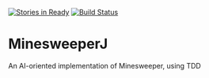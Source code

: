 [![Stories in Ready](https://badge.waffle.io/magneticflux-/MinesweeperJ.png?label=ready&title=Ready)](http://waffle.io/magneticflux-/MinesweeperJ)
[![Build Status](https://travis-ci.org/magneticflux-/MinesweeperJ.svg?branch=master)](https://travis-ci.org/magneticflux-/MinesweeperJ)

# MinesweeperJ
An AI-oriented implementation of Minesweeper, using TDD
